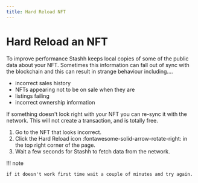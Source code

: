 ```yaml
---
title: Hard Reload NFT
---
```


# Hard Reload an NFT

To improve performance Stashh keeps local copies of some of the public data about your NFT. Sometimes this information can fall out of sync with the blockchain and this can result in strange behaviour including....

- incorrect sales history
- NFTs  appearing not to be on sale when they are
- listings failing
- incorrect ownership information

If something doesn't look right with your NFT you can re-sync it with the network. This will not create a transaction, and is totally free.

1. Go to the NFT that looks incorrect.
2. Click the Hard Reload icon :fontawesome-solid-arrow-rotate-right: in the top right corner of the page.
3. Wait a few seconds for Stashh to fetch data from the network.

!!! note

    if it doesn't work first time wait a couple of minutes and try again.